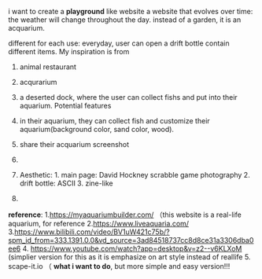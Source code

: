 i want to create a **playground** like website
a website that evolves over time: the weather will change throughout the day.
instead of a garden, it is an acquarium.

different for each use: everyday, user can open a drift bottle contain different items.
My inspiration is from 
1. animal restaurant
2. acqurarium 

3. a deserted dock, where the user can collect fishs and put into their aquarium.
   Potential features
4. in their aquarium, they can collect fish and customize their aquarium(background color, sand color, wood).
5. share their acquarium screenshot
6. 

7. Aesthetic: 1. main page: David Hockney scrabble game photography 2. drift bottle: ASCII 3. zine-like 
8. 
**reference**:
1.https://myaquariumbuilder.com/ （this website is a real-life aquarium, for reference
2.https://www.liveaquaria.com/
3.https://www.bilibili.com/video/BV1uW421c75b/?spm_id_from=333.1391.0.0&vd_source=3ad84518737cc8d8ce31a3306dba0ee6
4. https://www.youtube.com/watch?app=desktop&v=z2--v6KLXoM (simplier version for this as it is emphasize on art style instead of reallife
5. scape-it.io （ **what i want to do**, but more simple and easy version!!!
